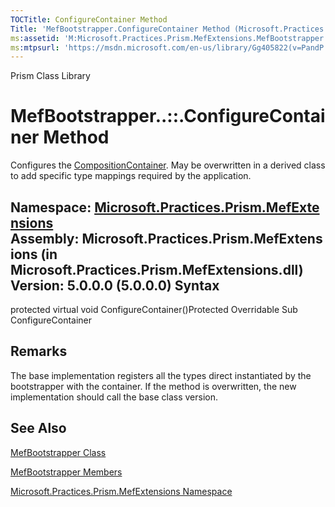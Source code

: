 ```yaml
---
TOCTitle: ConfigureContainer Method
Title: 'MefBootstrapper.ConfigureContainer Method (Microsoft.Practices.Prism.MefExtensions)'
ms:assetid: 'M:Microsoft.Practices.Prism.MefExtensions.MefBootstrapper.ConfigureContainer'
ms:mtpsurl: 'https://msdn.microsoft.com/en-us/library/Gg405822(v=PandP.50)'
---
```


Prism Class Library

MefBootstrapper..::.ConfigureContainer Method
=============================================

Configures the [CompositionContainer](http://msdn2.microsoft.com/en-us/library/dd833553). May be overwritten in a derived class to add specific type mappings required by the application.

**Namespace:** [Microsoft.Practices.Prism.MefExtensions](https://msdn.microsoft.com/n:microsoft.practices.prism.mefextensions)
**Assembly:** Microsoft.Practices.Prism.MefExtensions (in Microsoft.Practices.Prism.MefExtensions.dll) Version: 5.0.0.0 (5.0.0.0)
Syntax
------

<span id="syntaxToggle"></span>protected virtual void ConfigureContainer()Protected Overridable Sub ConfigureContainer

Remarks
-------

<span id="remarksToggle"></span> The base implementation registers all the types direct instantiated by the bootstrapper with the container. If the method is overwritten, the new implementation should call the base class version.

See Also
--------

<span id="seeAlsoToggle"></span>
[MefBootstrapper Class](https://msdn.microsoft.com/t:microsoft.practices.prism.mefextensions.mefbootstrapper)

[MefBootstrapper Members](https://msdn.microsoft.com/allmembers.t:microsoft.practices.prism.mefextensions.mefbootstrapper)

[Microsoft.Practices.Prism.MefExtensions Namespace](https://msdn.microsoft.com/n:microsoft.practices.prism.mefextensions)
